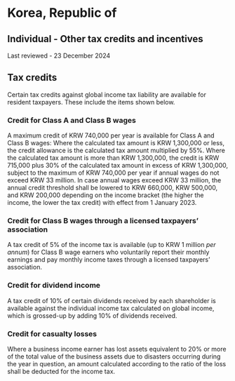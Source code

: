 # Korea, Republic of
## Individual - Other tax credits and incentives
Last reviewed - 23 December 2024
## Tax credits
Certain tax credits against global income tax liability are available for resident taxpayers. These include the items shown below. 
### Credit for Class A and Class B wages
A maximum credit of KRW 740,000 per year is available for Class A and Class B wages:
Where the calculated tax amount is KRW 1,300,000 or less, the credit allowance is the calculated tax amount multiplied by 55%.
Where the calculated tax amount is more than KRW 1,300,000, the credit is KRW 715,000 plus 30% of the calculated tax amount in excess of KRW 1,300,000, subject to the maximum of KRW 740,000 per year if annual wages do not exceed KRW 33 million. In case annual wages exceed KRW 33 million, the annual credit threshold shall be lowered to KRW 660,000, KRW 500,000, and KRW 200,000 depending on the income bracket (the higher the income, the lower the tax credit) with effect from 1 January 2023.
### Credit for Class B wages through a licensed taxpayers’ association
A tax credit of 5% of the income tax is available (up to KRW 1 million _per annum_) for Class B wage earners who voluntarily report their monthly earnings and pay monthly income taxes through a licensed taxpayers’ association.
### Credit for dividend income
A tax credit of 10% of certain dividends received by each shareholder is available against the individual income tax calculated on global income, which is grossed-up by adding 10% of dividends received.
### Credit for casualty losses
Where a business income earner has lost assets equivalent to 20% or more of the total value of the business assets due to disasters occurring during the year in question, an amount calculated according to the ratio of the loss shall be deducted for the income tax.
